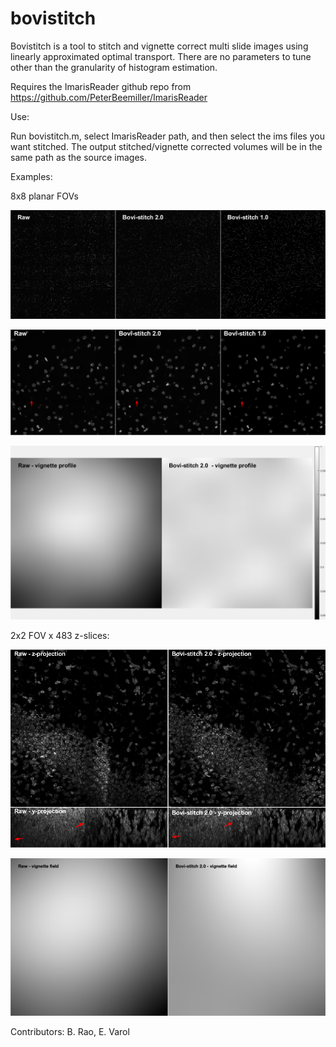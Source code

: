 # bovistitch


Bovistitch is a tool to stitch and vignette correct multi slide images using linearly approximated optimal transport. There are no parameters to tune other than the granularity of histogram estimation.

Requires the ImarisReader github repo from https://github.com/PeterBeemiller/ImarisReader

Use:

Run bovistitch.m, select ImarisReader path, and then select the ims files you want stitched. The output stitched/vignette corrected volumes will be in the same path as the source images.


Examples:

8x8 planar FOVs

![Demo](https://github.com/evarol/bovistitch/blob/master/fig_1.png)

![Demo](https://github.com/evarol/bovistitch/blob/master/fig_2.png)

![Demo](https://github.com/evarol/bovistitch/blob/master/fig_3.png)


2x2 FOV x 483 z-slices:

![Demo](https://github.com/evarol/bovistitch/blob/master/fig_6.png)

![Demo](https://github.com/evarol/bovistitch/blob/master/fig_5.png)



Contributors: B. Rao, E. Varol

